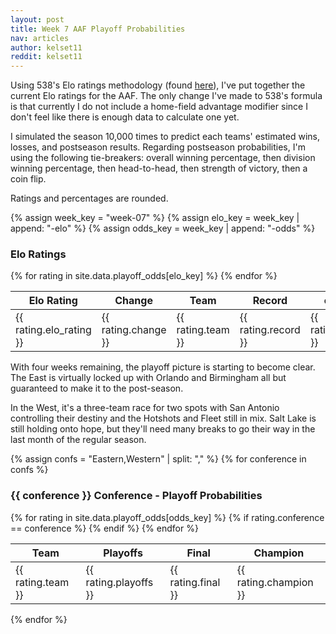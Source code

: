 ```yaml
---
layout: post
title: Week 7 AAF Playoff Probabilities
nav: articles
author: kelset11
reddit: kelset11
---
```


Using 538's Elo ratings methodology (found [here](https://fivethirtyeight.com/features/introducing-nfl-elo-ratings/)), I've put together the current Elo ratings for the AAF. The only change I've made to 538's formula is that currently I do not include a home-field advantage modifier since I don't feel like there is enough data to calculate one yet.

I simulated the season 10,000 times to predict each teams' estimated wins, losses, and postseason results. Regarding postseason probabilities, I'm using the following tie-breakers: overall winning percentage, then division winning percentage, then head-to-head, then strength of victory, then a coin flip.

Ratings and percentages are rounded.

{% assign week_key = "week-07" %}
{% assign elo_key = week_key | append: "-elo" %}
{% assign odds_key = week_key | append: "-odds" %}

<div>
  <h3 class="team-header aaf-header">Elo Ratings</h3>
  <table class="elo-table nowrap stripe">
    <thead>
      <tr class="text-xs bg-blue-lightest">
        <th>Elo Rating</th>
        <th>Change</th>
        <th>Team</th>
        <th>Record</th>
        <th>eWin</th>
        <th>eLoss</th>
      </tr>
    </thead>
    <tbody>
      {% for rating in site.data.playoff_odds[elo_key] %}
        <tr class="text-xs text-center">
          <td>{{ rating.elo_rating }}</td>
          <td>{{ rating.change }}</td>
          <td>{{ rating.team }}</td>
          <td>{{ rating.record }}</td>
          <td>{{ rating.ewin }}</td>
          <td>{{ rating.eloss }}</td>
        </tr>
      {% endfor %}
    </tbody>
  </table>
</div>

With four weeks remaining, the playoff picture is starting to become clear. The East is virtually locked up with Orlando and Birmingham all but guaranteed to make it to the post-season.

In the West, it's a three-team race for two spots with San Antonio controlling their destiny and the Hotshots and Fleet still in mix. Salt Lake is still holding onto hope, but they'll need many breaks to go their way in the last month of the regular season.

{% assign confs = "Eastern,Western" | split: "," %}
{% for conference in confs %}

  <div>
    <h3 class="aaf-header-small">{{ conference }} Conference - Playoff Probabilities</h3>
    <table class="odds-table nowrap stripe">
      <thead>
        <tr class="text-xs bg-blue-lightest">
          <th>Team</th>
          <th>Playoffs</th>
          <th>Final</th>
          <th>Champion</th>
        </tr>
      </thead>
      <tbody>
        {% for rating in site.data.playoff_odds[odds_key] %}
          {% if rating.conference == conference %}
            <tr class="text-xs text-center">
              <td>{{ rating.team }}</td>
              <td data-order="{{ rating.playoffs | remove: '>' | remove: '<' | remove: '%' }}">{{ rating.playoffs }}</td>
              <td data-order="{{ rating.final | remove: '>' | remove: '<' | remove: '%' }}">{{ rating.final }}</td>
              <td data-order="{{ rating.champion | remove: '>' | remove: '<' | remove: '%' }}">{{ rating.champion }}</td>
            </tr>
          {% endif %}
        {% endfor %}
      </tbody>
    </table>
  </div>
{% endfor %}

<script>
  $('.elo-table').DataTable({
    scrollX: true,
    paging: false,
    searching: false,
    ordering: true,
    info: false,
    order: [[ 0, "desc"]]
  });

  $('.odds-table').DataTable({
    paging: false,
    searching: false,
    ordering: true,
    info: false,
    order: [[ 1, "desc"]]
  });
</script>
